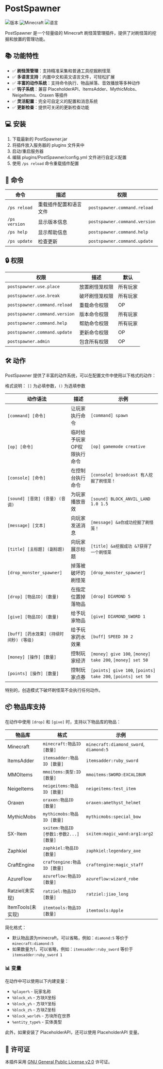 # PostSpawner

![版本](https://img.shields.io/github/v/release/postyizhan/PostSpawner?color=blue&label=版本)
![Minecraft](https://img.shields.io/badge/Minecraft-1.21+-green)
![语言](https://img.shields.io/badge/语言-简体中文|English-orange)

PostSpawner 是一个轻量级的 Minecraft 刷怪笼管理插件，提供了对刷怪笼的挖掘和放置的管理功能。

## 📚 功能特性

- ✅ **刷怪笼管理**：支持精准采集和普通工具挖掘刷怪笼
- ✅ **多语言支持**：内置中文和英文语言文件，可轻松扩展
- ✅ **丰富的动作系统**：支持命令执行、物品掉落、音效播放等多种动作
- ✅ **钩子系统**：兼容 PlaceholderAPI、ItemsAdder、MythicMobs、NeigeItems、Oraxen 等插件
- ✅ **灵活配置**：完全可自定义的配置和消息系统
- ✅ **更新检查**：提供可关闭的更新检查功能

## 💻 安装

1. 下载最新的 PostSpawner.jar
2. 将插件放入服务器的 plugins 文件夹中
3. 启动/重启服务器
4. 编辑 plugins/PostSpawner/config.yml 文件进行自定义配置
5. 使用 `/ps reload` 命令重载插件配置

## 🔧 命令

| 命令 | 描述 | 权限 |
|------|------|------|
| `/ps reload` | 重载插件配置和语言文件 | `postspawner.command.reload` |
| `/ps version` | 显示版本信息 | `postspawner.command.version` |
| `/ps help` | 显示帮助信息 | `postspawner.command.help` |
| `/ps update` | 检查更新 | `postspawner.command.update` |

## 🔒 权限

| 权限 | 描述 | 默认 |
|------|------|------|
| `postspawner.use.place` | 放置刷怪笼权限 | 所有玩家 |
| `postspawner.use.break` | 破坏刷怪笼权限 | 所有玩家 |
| `postspawner.command.reload` | 重载命令权限 | OP |
| `postspawner.command.version` | 版本命令权限 | 所有玩家 |
| `postspawner.command.help` | 帮助命令权限 | 所有玩家 |
| `postspawner.command.update` | 更新命令权限 | OP |
| `postspawner.admin` | 包含所有权限 | OP |

## 🛠️ 动作

PostSpawner 提供了丰富的动作系统，可以在配置文件中使用以下格式的动作：

格式说明： `[]` 为必填参数，`()` 为选填参数

| 动作语法 | 描述 | 示例 |
|----------|------|------|
| `[command] [命令]` | 让玩家执行命令 | `[command] spawn` |
| `[op] [命令]` | 临时给予玩家OP权限执行命令 | `[op] gamemode creative` |
| `[console] [命令]` | 在控制台执行命令 | `[console] broadcast 有人挖掘了刷怪笼！` |
| `[sound] [音效] (音量) (音调)` | 为玩家播放音效 | `[sound] BLOCK_ANVIL_LAND 1.0 1.5` |
| `[message] [文本]` | 向玩家发送消息 | `[message] &a你成功挖掘了刷怪笼！` |
| `[title] [主标题] (副标题)` | 向玩家展示标题 | `[title] &a挖掘成功 &7获得了一个刷怪笼` |
| `[drop_monster_spawner]` | 掉落被破坏的刷怪笼 | `[drop_monster_spawner]` |
| `[drop] [物品ID] (数量)` | 在指定位置掉落物品 | `[drop] DIAMOND 5` |
| `[give] [物品ID] (数量)` | 给予玩家物品 | `[give] DIAMOND_SWORD 1` |
| `[buff] [药水效果] (持续时间秒) (等级)` | 给予玩家药水效果 | `[buff] SPEED 30 2` |
| `[money] [操作] [数量]` | 控制玩家经济 | `[money] give 100`, `[money] take 200`, `[money] set 50` |
| `[points] [操作] [数量]` | 控制玩家点券 | `[points] give 100`, `[points] take 200`, `[points] set 50` |

特别的，创造模式下破坏刷怪笼不会执行任何动作。

## 📦 物品库支持

在动作中使用 `[drop]` 和 `[give]` 时，支持以下物品库的物品：

| 物品库 | 格式 | 示例 |
|-------|------|------|
| Minecraft | `minecraft:物品ID [数量]` | `minecraft:diamond_sword`, `diamond:5` |
| ItemsAdder | `itemsadder:物品ID [数量]` | `itemsadder:ruby_sword` |
| MMOItems | `mmoitems:类型:ID [数量]` | `mmoitems:SWORD:EXCALIBUR` |
| NeigeItems | `neigeitems:物品ID [数量]` | `neigeitems:test_item` |
| Oraxen | `oraxen:物品ID [数量]` | `oraxen:amethyst_helmet` |
| MythicMobs | `mythicmobs:物品ID [数量]` | `mythicmobs:special_bow` |
| SX-Item | `sxitem:物品ID [参数1:参数2...] [数量]` | `sxitem:magic_wand:arg1:arg2` |
| Zaphkiel | `zaphkiel:物品ID [数量]` | `zaphkiel:legendary_axe` |
| CraftEngine | `craftengine:物品ID [数量]` | `craftengine:magic_staff` |
| AzureFlow | `azureflow:物品ID [数量]` | `azureflow:wizard_robe` |
| Ratziel(未实现) | `ratziel:物品ID [数量]` | `ratziel:jiao_long` |
| ItemTools(未实现) | `itemtools:物品ID [数量]` | `itemtools:Apple` |

简化格式：
- 默认物品源为minecraft，可以省略，例如：`diamond:5` 等价于 `minecraft:diamond:5`
- 如果数量为1，可以省略，例如：`itemsadder:ruby_sword` 等价于 `itemsadder:ruby_sword 1`

### 📊 变量

在动作中可以使用以下内建变量：

- `%player%` - 玩家名称
- `%block_x%` - 方块X坐标
- `%block_y%` - 方块Y坐标
- `%block_z%` - 方块Z坐标
- `%block_world%` - 方块所在世界
- `%entity_type%` - 实体类型

此外，如果安装了 PlaceholderAPI，还可以使用 PlaceholderAPI 变量。

## 📜 许可证

本插件采用 [GNU General Public License v2.0](LICENSE) 许可证。
